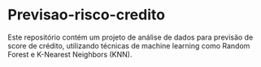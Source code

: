# Previsao-risco-credito
 Este repositório contém um projeto de análise de dados para previsão de score de crédito, utilizando técnicas de machine learning como Random Forest e K-Nearest Neighbors (KNN). 
